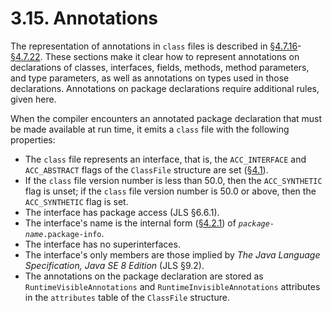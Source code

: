 # 3.15. Annotations

The representation of annotations in `class` files is described in [§4.7.16](https://docs.oracle.com/javase/specs/jvms/se8/html/jvms-4.html#jvms-4.7.16)-[§4.7.22](https://docs.oracle.com/javase/specs/jvms/se8/html/jvms-4.html#jvms-4.7.22). These sections make it clear how to represent annotations on declarations of classes, interfaces, fields, methods, method parameters, and type parameters, as well as annotations on types used in those declarations. Annotations on package declarations require additional rules, given here.

When the compiler encounters an annotated package declaration that must be made available at run time, it emits a `class` file with the following properties:

* The `class` file represents an interface, that is, the `ACC_INTERFACE` and `ACC_ABSTRACT` flags of the `ClassFile` structure are set \([§4.1](https://docs.oracle.com/javase/specs/jvms/se8/html/jvms-4.html#jvms-4.1)\).
* If the `class` file version number is less than 50.0, then the `ACC_SYNTHETIC` flag is unset; if the `class` file version number is 50.0 or above, then the `ACC_SYNTHETIC` flag is set.
* The interface has package access \(JLS §6.6.1\).
* The interface's name is the internal form \([§4.2.1](https://docs.oracle.com/javase/specs/jvms/se8/html/jvms-4.html#jvms-4.2.1)\) of _`package-name`_`.package-info`.
* The interface has no superinterfaces.
* The interface's only members are those implied by _The Java Language Specification, Java SE 8 Edition_ \(JLS §9.2\).
* The annotations on the package declaration are stored as `RuntimeVisibleAnnotations` and `RuntimeInvisibleAnnotations` attributes in the `attributes` table of the `ClassFile` structure.

